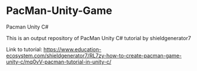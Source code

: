 # PacMan-Unity-Game
Pacman Unity C#

This is an output repository of PacMan Unity C# tutorial by shieldgenerator7

Link to tutorial: https://www.education-ecosystem.com/shieldgenerator7/RL7zy-how-to-create-pacman-game-unity-c/mq0vV-pacman-tutorial-in-unity-c/
